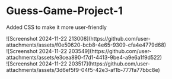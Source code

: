 ﻿# Guess-Game-Project-1
<p> Added CSS to make it more user-friendly</p>
![Screenshot 2024-11-22 213008](https://github.com/user-attachments/assets/f0e50620-bcb8-4e65-9309-cfa4e4779d68)

<br>
![Screenshot 2024-11-22 203549](https://github.com/user-attachments/assets/e3cea890-f7d1-4413-9be4-a9e6a1f9d522)

<br>
![Screenshot 2024-11-22 203517](https://github.com/user-attachments/assets/3d6ef5f9-04f5-42e3-af1b-777fa77bbc8e)
